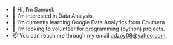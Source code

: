 - 👋 Hi, I’m Samuel.
- 👀 I’m interested in Data Analysis.
- 🌱 I’m currently learning Google Data Analytics from Coursera 
- 💞️ I’m looking to volunteer for programming (python) projects.
- 📫 You can reach me through my email adzoy08@yahoo.com.

<!---
Adzoy08/Adzoy08 is a ✨ special ✨ repository because its `README.md` (this file) appears on your GitHub profile.
You can click the Preview link to take a look at your changes.
--->
